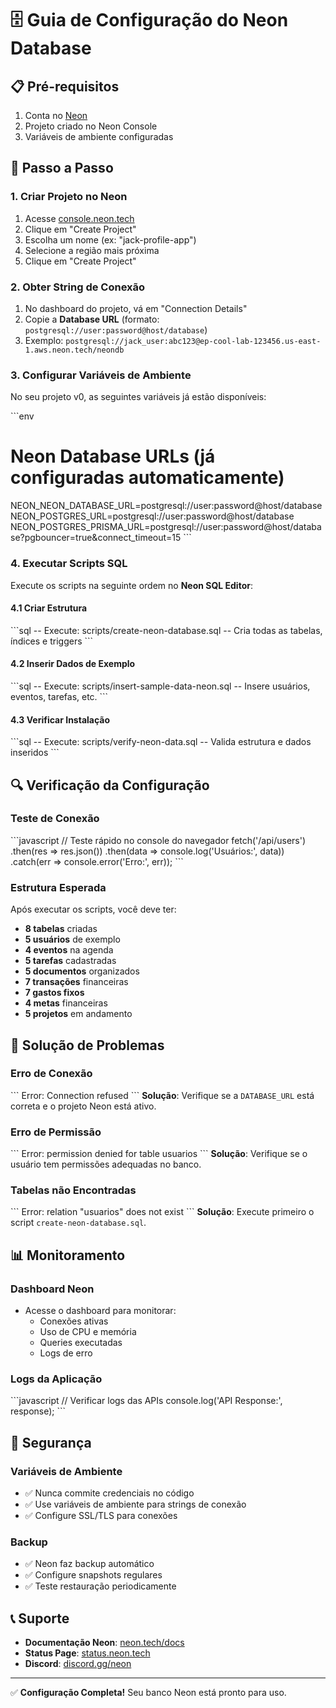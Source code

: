 # 🗄️ Guia de Configuração do Neon Database

## 📋 Pré-requisitos

1. Conta no [Neon](https://neon.tech)
2. Projeto criado no Neon Console
3. Variáveis de ambiente configuradas

## 🔧 Passo a Passo

### 1. Criar Projeto no Neon

1. Acesse [console.neon.tech](https://console.neon.tech)
2. Clique em "Create Project"
3. Escolha um nome (ex: "jack-profile-app")
4. Selecione a região mais próxima
5. Clique em "Create Project"

### 2. Obter String de Conexão

1. No dashboard do projeto, vá em "Connection Details"
2. Copie a **Database URL** (formato: `postgresql://user:password@host/database`)
3. Exemplo: `postgresql://jack_user:abc123@ep-cool-lab-123456.us-east-1.aws.neon.tech/neondb`

### 3. Configurar Variáveis de Ambiente

No seu projeto v0, as seguintes variáveis já estão disponíveis:

\`\`\`env
# Neon Database URLs (já configuradas automaticamente)
NEON_NEON_DATABASE_URL=postgresql://user:password@host/database
NEON_POSTGRES_URL=postgresql://user:password@host/database
NEON_POSTGRES_PRISMA_URL=postgresql://user:password@host/database?pgbouncer=true&connect_timeout=15
\`\`\`

### 4. Executar Scripts SQL

Execute os scripts na seguinte ordem no **Neon SQL Editor**:

#### 4.1 Criar Estrutura
\`\`\`sql
-- Execute: scripts/create-neon-database.sql
-- Cria todas as tabelas, índices e triggers
\`\`\`

#### 4.2 Inserir Dados de Exemplo
\`\`\`sql
-- Execute: scripts/insert-sample-data-neon.sql
-- Insere usuários, eventos, tarefas, etc.
\`\`\`

#### 4.3 Verificar Instalação
\`\`\`sql
-- Execute: scripts/verify-neon-data.sql
-- Valida estrutura e dados inseridos
\`\`\`

## 🔍 Verificação da Configuração

### Teste de Conexão

\`\`\`javascript
// Teste rápido no console do navegador
fetch('/api/users')
  .then(res => res.json())
  .then(data => console.log('Usuários:', data))
  .catch(err => console.error('Erro:', err));
\`\`\`

### Estrutura Esperada

Após executar os scripts, você deve ter:

- **8 tabelas** criadas
- **5 usuários** de exemplo
- **4 eventos** na agenda
- **5 tarefas** cadastradas
- **5 documentos** organizados
- **7 transações** financeiras
- **7 gastos fixos**
- **4 metas** financeiras
- **5 projetos** em andamento

## 🚨 Solução de Problemas

### Erro de Conexão
\`\`\`
Error: Connection refused
\`\`\`
**Solução**: Verifique se a `DATABASE_URL` está correta e o projeto Neon está ativo.

### Erro de Permissão
\`\`\`
Error: permission denied for table usuarios
\`\`\`
**Solução**: Verifique se o usuário tem permissões adequadas no banco.

### Tabelas não Encontradas
\`\`\`
Error: relation "usuarios" does not exist
\`\`\`
**Solução**: Execute primeiro o script `create-neon-database.sql`.

## 📊 Monitoramento

### Dashboard Neon
- Acesse o dashboard para monitorar:
  - Conexões ativas
  - Uso de CPU e memória
  - Queries executadas
  - Logs de erro

### Logs da Aplicação
\`\`\`javascript
// Verificar logs das APIs
console.log('API Response:', response);
\`\`\`

## 🔐 Segurança

### Variáveis de Ambiente
- ✅ Nunca commite credenciais no código
- ✅ Use variáveis de ambiente para strings de conexão
- ✅ Configure SSL/TLS para conexões

### Backup
- ✅ Neon faz backup automático
- ✅ Configure snapshots regulares
- ✅ Teste restauração periodicamente

## 📞 Suporte

- **Documentação Neon**: [neon.tech/docs](https://neon.tech/docs)
- **Status Page**: [status.neon.tech](https://status.neon.tech)
- **Discord**: [discord.gg/neon](https://discord.gg/neon)

---

✅ **Configuração Completa!** Seu banco Neon está pronto para uso.
